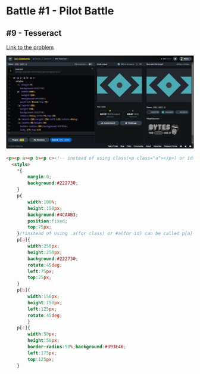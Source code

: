# Battle #1 - Pilot Battle

## #9 - Tesseract

[Link to the problem](https://cssbattle.dev/play/9)

![result](./img/9-tesseract.png)

```html
<p><p a><p b><p c><!-- instead of using class(<p class="a"></p>) or id(<p id="a">) simply uses <p a></p> or <p> -->
  <style>
    *{
        margin:0;
        background:#222730;
    }
    p{ 
        width:100%;
        height:150px;
        background:#4CAAB3;
        position:fixed;
        top:75px;
    }/*instead of using .a(for class) or #a(for id) can be called p[a] with p tag or just [a] with square brackets*/
    p[a]{
        width:250px;
        height:250px;
        background:#222730;
        rotate:45deg;
        left:75px;
        top:25px;
    }
    p[b]{
        width:150px;
        height:150px;
        left:125px;
        rotate:45deg;
        }
    p[c]{
        width:50px;
        height:50px;
        border-radius:50%;background:#393E46;
        left:175px;
        top:125px;
    }
```